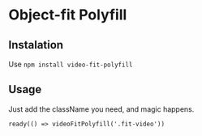 # Object-fit Polyfill

## Instalation
Use
`npm install video-fit-polyfill`

## Usage
Just add the className you need, and magic happens.

`ready(() => videoFitPolyfill('.fit-video'))`
